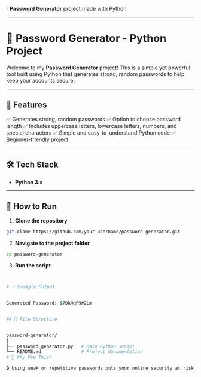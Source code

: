 r **Password Generator** project made with Python 

---

# 🔐 Password Generator - Python Project

Welcome to my **Password Generator** project! This is a simple yet powerful tool built using Python that generates strong, random passwords to help keep your accounts secure.

---

## 🚀 Features

✅ Generates strong, random passwords
✅ Option to choose password length
✅ Includes uppercase letters, lowercase letters, numbers, and special characters
✅ Simple and easy-to-understand Python code
✅ Beginner-friendly project

---

## 🛠️ Tech Stack

* **Python 3.x**

---

## 📂 How to Run

1. **Clone the repository**

```bash
git clone https://github.com/your-username/password-generator.git
```

2. **Navigate to the project folder**

```bash
cd password-generator
```

3. **Run the script**

```bash


# 💡 Example Output


Generated Password: &7Dk@qP9#2Lm


## 📁 File Structure


password-generator/
│
├── password_generator.py   # Main Python script
└── README.md               # Project documentation
# 🎯 Why Use This?

🔒 Using weak or repetitive passwords puts your online security at risk. This generator helps you create strong, unpredictable passwords to stay safe online.


